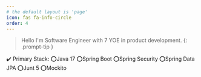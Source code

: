```yaml
---
# the default layout is 'page'
icon: fas fa-info-circle
order: 4
---
```


>Hello I'm Software Engineer with 7 YOE in product development. 
{: .prompt-tip }

✔️ Primary Stack:
⭕Java 17
⭕Spring Boot
⭕Spring Security
⭕Spring Data JPA
⭕Junt 5
⭕Mockito